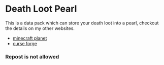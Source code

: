 # Death Loot Pearl
This is a data pack which can store your death loot into a pearl, checkout the details on my other websites.  
* [minecraft planet](https://www.planetminecraft.com/data-pack/death-loot-pearl/)
* [curse forge](https://www.curseforge.com/minecraft/texture-packs/death-loot-pearl)
### Repost is not allowed